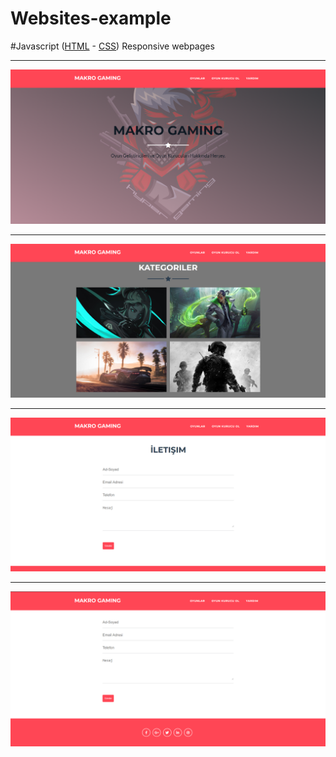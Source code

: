 # Websites-example
#Javascript
(<a href="https://html.com/">HTML</a> - <a href="https://css-tricks.com/">CSS</a>) Responsive webpages

<hr>
<img src="projectSS/1.png">
<hr>
<img src="projectSS/2.png">
<hr>
<img src="projectSS/3.png">
<hr>
<img src="projectSS/4.png">
